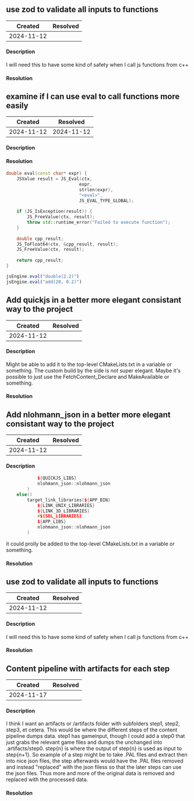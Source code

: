 ## use zod to validate all inputs to functions

| Created | Resolved |
| ----- | --------|
| 2024-11-12 |  |

#### Description

I will need this to have some kind of safety when I call js functions from c++

#### Resolution



## examine if I can use eval to call functions more easily

| Created | Resolved |
| ----- | --------|
| 2024-11-12 | 2024-11-12 |

#### Description

#### Resolution

```cpp
double eval(const char* expr) {
    JSValue result = JS_Eval(ctx,
                            expr,
                            strlen(expr),
                            "<eval>",
                            JS_EVAL_TYPE_GLOBAL);
    
    if (JS_IsException(result)) {
        JS_FreeValue(ctx, result);
        throw std::runtime_error("Failed to execute function");
    }
    
    double cpp_result;
    JS_ToFloat64(ctx, &cpp_result, result);
    JS_FreeValue(ctx, result);
    
    return cpp_result;
}
```

```js
jsEngine.eval("double(2.2)")
jsEngine.eval("add(20, 0.2)")
```

## Add quickjs in a better more elegant consistant way to the project

| Created | Resolved |
| ----- | --------|
| 2024-11-12 |  |

#### Description

Might be able to add it to the top-level CMakeLists.txt in a variable or something. The custom build by the side is not super elegant. Maybe it's possible to just use the FetchContent_Declare and MakeAvailable or something.

#### Resolution

## Add nlohmann_json in a better more elegant consistant way to the project

| Created | Resolved |
| ----- | --------|
| 2024-11-12 |  |

#### Description

```cpp
            ${QUICKJS_LIBS}
            nlohmann_json::nlohmann_json
        )
    else()
        target_link_libraries(${APP_BIN}
            ${LINK_UNIX_LIBRARIES}
            ${LINK_3D_LIBRARIES}
            #${SDL_LIBRARIES}
            ${APP_LIBS}
            nlohmann_json::nlohmann_json
        )
```

it could prolly be added to the top-level CMakeLists.txt in a variable or something.

#### Resolution

## use zod to validate all inputs to functions

| Created | Resolved |
| ----- | --------|
| 2024-11-12 |  |

#### Description

I will need this to have some kind of safety when I call js functions from c++

#### Resolution

## Content pipeline with artifacts for each step

| Created | Resolved |
| ----- | --------|
| 2024-11-17 |  |

#### Description

I think I want an artifacts or /artifacts folder with subfolders step1, step2, step3, et cetera.
This would be where the different steps of the content pipeline dumps data. step1 has gameinput, though I could add a step0 that just grabs the relevant game files and dumps the unchanged into .artifacts/step0.
step{n} is where the output of step{n} is used as input to step{n+1}.
So example of a step might be to take .PAL files and extract then into nice json files, the step afterwards would have the .PAL files removed and instead "replaced" with the json filess so that the later steps can use the json files. Thus more and more of the original data is removed and replaced with the processed data.

#### Resolution

